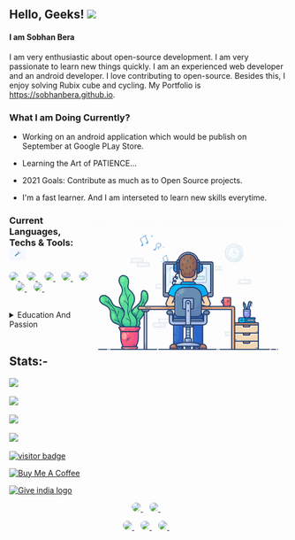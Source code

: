 ## Hello, Geeks! <img src="https://media.giphy.com/media/hvRJCLFzcasrR4ia7z/giphy.gif" width="25px">

#### I am Sobhan Bera

I am very enthusiastic about open-source development. I am very passionate to learn new things quickly. I am an experienced web developer and an android 
developer. I love contributing to open-source. Besides this, I enjoy solving Rubix cube and cycling. My Portfolio is <a href="https://sobhanbera.vercel.app/">
https://sobhanbera.github.io</a>.

<!-- **https://sobhanbera.github.io** -->


<!--   <p>
    <a href="https://sobhanbera.github.io/portfolio" style="color:#40404ef;">My Portfolio Website - At Github Pages</a>
  </p> -->
<!--   <p>
    <a href="https://sobhanbera.vercel.app/" style="color:#40404ef;">Portfolio Website</a>
  </p> -->

<!--   <a href="https://github.com/sobhanbera">
    <img src="https://visitor-badge.glitch.me/badge?page_id=sobhanbera.sobhanbera" alt="visitor badge" height="25px" />
  </a> -->
 
<!-- ![visitors](https://visitor-badge.glitch.me/badge?page_id=sobhanbera.socbyte) -->

<!-- <a href="https://www.buymeacoffee.com/sobhanbera" target="_blank"><img src="https://img.shields.io/badge/-Buy%20Me%20A%20Book-0f60b6?style=for-the-badge&logo=learn&logoColor=000000" alt="Buy Me A Book" width="150" ></a> -->

<!-- <img align="right" src="https://github.com/SobhanBera/SobhanBera/blob/master/open_source_contribution.gif" width="" height="180" /> -->
<!-- <img align="right" src="https://raw.githubusercontent.com/sobhanbera/sobhanbera/master/0%2B0%3D%E2%88%9E_sobhanbera.png" width="180" /> -->

### What I am Doing Currently?

-   Working on an android application which would be publish on September at Google PLay Store.
-   Learning the Art of PATIENCE...
-   2021 Goals: Contribute as much as to Open Source projects.
-   I'm a fast learner. And I am interseted to learn new skills everytime.

    <img align="right" src="https://github.com/SobhanBera/SobhanBera/blob/master/programming_all_day_gif.gif" width="360px" height="270px">

### Current Languages, Techs & Tools: <img src="https://github.com/SobhanBera/SobhanBera/blob/master/tools.gif" width="30px">

<p align="left">
    <a href="https://www.javascript.com">
        <img style="border-radius:25px" src="https://img.shields.io/badge/-Javascript-fdc500?style=for-the-badge&logo=Javascript&logoColor=000000" />        
    </a>&nbsp;&nbsp;
    <a href="https://reactjs.org">
        <img style="border-radius:25px" src="https://img.shields.io/badge/-next-E7E7E7?style=for-the-badge&logo=react&logoColor=000000" />        
    </a>&nbsp;&nbsp;
    <a href="https://reactnative.dev">
        <img style="border-radius:25px" src="https://img.shields.io/badge/-react%20native-61DBFB?style=for-the-badge&logo=react&logoColor=000000" />        
    </a>&nbsp;&nbsp;
    <a href="https://www.mysql.com">
        <img style="border-radius:25px" src="https://img.shields.io/badge/-SQL-F29111?style=for-the-badge&logo=mysql&logoColor=ffffff" />        
    </a>&nbsp;&nbsp;
    <a href="https://github.com/neovim/neovim/releases/tag/v0.4.4">
        <img style="border-radius:25px" src="https://img.shields.io/badge/-vim-00a839?style=for-the-badge&logo=vim&logoColor=ffffff" />        
    </a>&nbsp;&nbsp;
    <a href="https://code.visualstudio.com/#alt-downloads">
        <img style="border-radius:25px" src="https://img.shields.io/badge/-vscode-097CDB?style=for-the-badge&logo=vscode&logoColor=ffffff" />        
    </a>&nbsp;&nbsp;
    <a href="https://www.arcolinux.info/choose-your-project">
        <img style="border-radius:25px" src="https://img.shields.io/badge/-linux-0040ad?style=for-the-badge&logo=linux&logoColor=ffffff" />        
    </a>&nbsp;&nbsp;
</p>

<br/>

<details>
    <summary>Education And Passion</summary>
<!--     <img src="https://github.com/SobhanBera/SobhanBera/blob/master/loading.gif" width="25px"> -->

## Education

-   **Holy Home English High School Balaghat M.P.**\
    📆 2010 - 2018
-   **Balaghat English Higher Secondary School Balaghat M.P.**\
    📆 2018 - 2020
-   **GH Raisoni College Of Engineering Nagpur Maharastra.**\
    📆 2020 - Moment
-   Graduation Completes On\
    📆 2025

## Passion

-   Coding and Programming\
    📆 2018 - Life Time
-   **Self Taught** Frontend Android Developer (Android Studio - Intermediate).\
    📆 2018 - Moment
-   **Self Taught** Native App Developer (React Native - Experienced).\
    📆 2019 - Moment
-   **Self Taught** Frontend Web Developer (Experienced).\
    📆 2019 - Moment
-   Competitive Programming\
    📆 2019 - Moment
-   **Open Source Contribution.**\
    📆 2019 - Life Time

</details>

<!-- <details> -->
  </br>
<!--   <summary>My GitHub Stats</summary> -->

## Stats:-

<!--     <img src="https://github.com/SobhanBera/SobhanBera/blob/master/octocat.gif" width="30px"> -->
  <p>
    <a href="https://github.com/sobhanbera">
      <img src="https://activity-graph.herokuapp.com/graph?username=sobhanbera&theme=xcode&custom_title=Activity%20Graph&hide_border=true" width="400">
    </a>
  </p>
  
  <p>
    <a href="https://github.com/sobhanbera">
      <img src="https://github-readme-stats.vercel.app/api?username=sobhanbera&show_icons=true&count_private=true&theme=dark" width="400">
    </a>
  </P>
  
  <p>
    <a href="https://github.com/sobhanbera">
      <img src="https://github-readme-stats.vercel.app/api/top-langs/?username=sobhanbera&layout=compact&langs_count=10&theme=dark" width="400">
    </a>
  </p>
  
  <p>
    <a href="https://github.com/sobhanbera">
      <img src="https://github-readme-stats.vercel.app/api/wakatime?username=sobhanbera&layout=compact&theme=dark" width="400">
    </a>
  </p>
  
  <p>
<!--     <img src="https://github-readme-stats.vercel.app/api/wakatime?username=sobhanbera?layout=compact" width="350"> -->
  </p>
<!--   TROPHY  <img src="https://github-profile-trophy.vercel.app/?username=SobhanBera&theme=gruvbox&column=3&margin-w=15&margin-h=15"/> -->
<!-- </details> -->

<a href="https://github.com/sobhanbera">
  <img src="https://komarev.com/ghpvc/?username=sobhanbera&color=0040ad&&style=flat-square&label=Visitors" alt="visitor badge" height="28px" />
</a>

<a href="https://www.buymeacoffee.com/sobhanbera" target="_blank"><img src="https://cdn.buymeacoffee.com/buttons/v2/default-blue.png" alt="Buy Me A Coffee" width="150" ></a>

<p>
    <a href="https://indiafightscorona.giveindia.org">
    <img src="https://d2wvdrxmr8p0wf.cloudfront.net/static/giveindia.svg" alt="Give india logo" width="180" />
</a>

</br>
<p align='center'>
  <a href="https://www.linkedin.com/in/sobhanbera/">
    <img style="border-radius:25px" src="https://img.shields.io/badge/linkedin-%230077B5.svg?&style=for-the-badge&logo=linkedin&logoColor=white" />
  </a>&nbsp;&nbsp;
  <a href="https://www.instagram.com/sobhanbera_/">
    <img  style="border-radius:25px"src="https://img.shields.io/badge/instagram-%23E4405F.svg?&style=for-the-badge&logo=instagram&logoColor=white" />        
  </a>&nbsp;&nbsp;
</p>

<p align='center'>
  <a href="https://www.facebook.com/sobhan.b.90/">
    <img style="border-radius:25px" src="https://img.shields.io/badge/sobhanbera-%233b5998.svg?&style=for-the-badge&logo=facebook&logoColor=white" />
  </a>&nbsp;&nbsp;
  <a href="https://twitter.com/BeraSobhan">
    <img style="border-radius:25px" src="https://img.shields.io/badge/twitter-%2300acee.svg?&style=for-the-badge&logo=twitter&logoColor=white" />        
  </a>&nbsp;&nbsp;
  <a href="mailto:sobhanbera258@gmail.com">
    <img style="border-radius:25px" src="https://img.shields.io/badge/-sobhanbera258-c14438?style=for-the-badge&logo=Gmail&logoColor=white&link=mailto:sobhanbera258@gmail.com" />
  </a>&nbsp;&nbsp;
</p>

[linkedin]: https://www.linkedin.com/in/sobhanbera/
[twitter]: https://twitter.com/BeraSobhan
[instagram]: https://www.instagram.com/sobhanbera_/
[facebook]: https://www.facebook.com/sobhan.b.90/
[vim]: https://www.vim.org/download.php
[atom]: https://atom.io/
[sublime]: https://www.sublimetext.com/
[android]: https://developer.android.com/studio/
[vsc]: https://code.visualstudio.com/
[git]: https://git-scm.com/downloads
